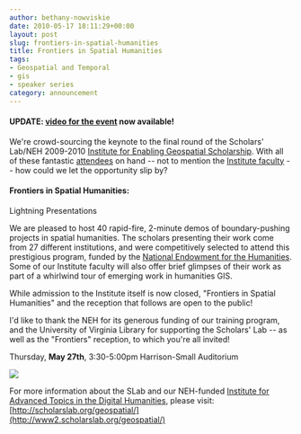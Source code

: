 ```yaml
---
author: bethany-nowviskie
date: 2010-05-17 18:11:29+00:00
layout: post
slug: frontiers-in-spatial-humanities
title: Frontiers in Spatial Humanities
tags:
- Geospatial and Temporal
- gis
- speaker series
category: announcement
---
```


#### UPDATE: [video for the event](/blog/frontiers-in-spatial-humanities-video/) now available!

We're crowd-sourcing the keynote to the final round of the Scholars' Lab/NEH 2009-2010 [Institute for Enabling Geospatial Scholarship](http://scholarslab.org/geospatial).  With all of these fantastic [attendees](http://www2.scholarslab.org/geospatial/participants.html#scholarship) on hand -- not to mention the [Institute faculty](http://www2.scholarslab.org/geospatial/index.html#faculty) -- how could we let the opportunity slip by?



#### Frontiers in Spatial Humanities: 
Lightning Presentations



We are pleased to host 40 rapid-fire, 2-minute demos of boundary-pushing projects in spatial humanities.  The scholars presenting their work come from 27 different institutions, and were competitively selected to attend this prestigious program, funded by the [National Endowment for the Humanities](http://neh.gov/odh).  Some of our Institute faculty will also offer brief glimpses of their work as part of a whirlwind tour of emerging work in humanities GIS.

While admission to the Institute itself is now closed, "Frontiers in Spatial Humanities" and the reception that follows are open to the public!  

I'd like to thank the NEH for its generous funding of our training program, and the University of Virginia Library for supporting the Scholars' Lab -- as well as the "Frontiers" reception, to which you're all invited!

Thursday, **May 27th**, 3:30-5:00pm
Harrison-Small Auditorium

[![](http://rclslab.files.wordpress.com/2010/05/geoinst-poster.jpg?w=194)](http://rclslab.files.wordpress.com/2010/05/geoinst-poster.jpg)

For more information about the SLab and our NEH-funded [Institute for Advanced Topics in the Digital Humanities](http://www.neh.gov/grants/guidelines/IATDH.html), please visit: 
[http://scholarslab.org/geospatial/](http://www2.scholarslab.org/geospatial/)
